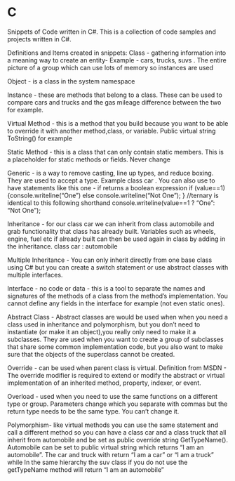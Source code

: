 # C
Snippets of Code written in C#.
This is a collection of code samples and projects written in C#.

Definitions and Items created in snippets:
Class - gathering information into a meaning way to create an entity- Example - cars, trucks, suvs . The entire picture of a group which can use lots of memory so instances are used

Object - is a class in the system namespace

Instance - these are methods that belong to a class. These can be used to compare cars and trucks and the gas mileage difference between the two for example.

Virtual Method - this is a method that you build because you want to be able to override it with another method,class, or variable. Public virtual string ToString() for example 

Static Method - this is a class that can only contain static members. This is a placeholder for static methods or fields. Never change


Generic - is a way to remove casting, line up types, and reduce boxing. They are used to accept a type. Example class car<T>  . You can also use to have statements like this one - if returns a boolean expression
if (value==1)
{console.writeline(“One”)
else 
console.writeline(“Not One”);
}
//ternary is identical to this following shorthand
console.writeline(value==1 ? “One”: “Not One”);


Inheritance - for our class car we can inherit from class automobile and grab functionality that class  has already built.  Variables such as wheels, engine, fuel etc if already built can then be used again in class by adding in the inheritance. class car : automobile

Multiple Inheritance -  You can only inherit directly from one base class using C# but you can create a switch statement or use abstract classes with multiple interfaces.

Interface - no code or data -  this is a tool to separate the names and signatures of the methods of a class from the method’s implementation. You cannot define any fields in the interface for example (not even static ones).

Abstract Class - Abstract classes are would be used when when you need a class used in inheritance and polymorphism, but you don’t need to instantiate (or make it an object),you really only need to make it a subclasses. They are used when you want to create a group of subclasses that share some common implementation code, but you also want to make sure that the objects of the superclass cannot be created. 

Override - can be used when parent class is virtual.  Definition from MSDN - The override modifier is required to extend or modify the abstract or virtual implementation of an inherited method, property, indexer, or event.

Overload - used when you need to use the same functions on a different type or group. Parameters change  which you separate with commas but the return type needs to be the same type. You can’t change it. 

Polymorphism- like virtual methods you can use the same statement and call a different method so you can have a class car and a class truck that all inherit from automobile and be set as public override string GetTypeName(). Automobile can be set to public virtual string which returns “I am an automobile”.  The car and truck with return “I am a car” or  “I am a truck” while In the same hierarchy the suv class if you do not use the getTypeName method will return “I am an automobile” 




